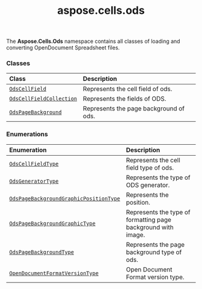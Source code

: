 ﻿---
title: aspose.cells.ods
second_title: Aspose.Cells for Python via .NET API References
description: 
type: docs
weight: 10
url: /aspose.cells.ods/
is_root: false
---

The **Aspose.Cells.Ods**  namespace contains all classes of loading and converting OpenDocument Spreadsheet files.

### Classes
| Class | Description |
| :- | :- |
| [`OdsCellField`](/cells/python-net/aspose.cells.ods/odscellfield) | Represents the cell field of ods. |
| [`OdsCellFieldCollection`](/cells/python-net/aspose.cells.ods/odscellfieldcollection) | Represents the fields of ODS. |
| [`OdsPageBackground`](/cells/python-net/aspose.cells.ods/odspagebackground) | Represents the page background of ods. |


### Enumerations
| Enumeration | Description |
| :- | :- |
| [`OdsCellFieldType`](/cells/python-net/aspose.cells.ods/odscellfieldtype) | Represents the cell field type of ods. |
| [`OdsGeneratorType`](/cells/python-net/aspose.cells.ods/odsgeneratortype) | Represents the type of ODS generator. |
| [`OdsPageBackgroundGraphicPositionType`](/cells/python-net/aspose.cells.ods/odspagebackgroundgraphicpositiontype) | Represents the position. |
| [`OdsPageBackgroundGraphicType`](/cells/python-net/aspose.cells.ods/odspagebackgroundgraphictype) | Represents the type of formatting page background with image. |
| [`OdsPageBackgroundType`](/cells/python-net/aspose.cells.ods/odspagebackgroundtype) | Represents the page background type of ods. |
| [`OpenDocumentFormatVersionType`](/cells/python-net/aspose.cells.ods/opendocumentformatversiontype) | Open Document Format version type. |


